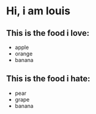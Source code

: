 # Hi, i am louis

## This is the food i love:

- apple
- orange
- banana

## This is the food i hate:

- pear
- grape
- banana
